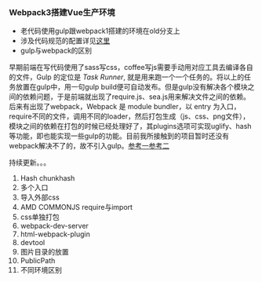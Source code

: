### Webpack3搭建Vue生产环境

- 老代码使用gulp跟webpack1搭建的环境在old分支上
- 涉及代码规范的配置详见[这里](https://github.com/PLDaily/ESLint-webapck)
- gulp与webpack的区别

早期前端在写代码使用了sass写css，coffee写js需要手动用对应工具去编译各自的文件，Gulp 的定位是 *Task Runner*, 就是用来跑一个一个任务的。将以上的任务放置在gulp中，用一句gulp build便可自动发布。但是gulp没有解决各个模块之间的依赖问题，于是前端就出现了require.js、sea.js用来解决文件之间的依赖。后来有出现了webpack，Webpack 是 module bundler，以 entry 为入口，require不同的文件，调用不同的loader，然后打包生成（js、css、png文件），模块之间的依赖在打包的时候已经处理好了，其plugins选项可实现uglify、hash等功能，即也能实现一些gulp的功能。目前我所接触到的项目暂时还没有webpack解决不了的，故不引入gulp。[参考一](https://segmentfault.com/q/1010000008058766)[参考二](https://www.zhihu.com/question/45536395)

持续更新。。。

1. Hash chunkhash
2. 多个入口
3. 导入外部css
4. AMD COMMONJS require与import
5. css单独打包
6. webpack-dev-server
7. html-webpack-plugin
8. devtool
9. 图片目录的放置
10. PublicPath
11. 不同环境区别